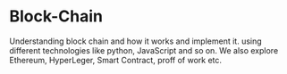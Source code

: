 # Block-Chain
Understanding block chain and how it works and implement it. using different technologies like python, JavaScript and so on.
We also explore Ethereum, HyperLeger, Smart Contract, proff of work etc. 
